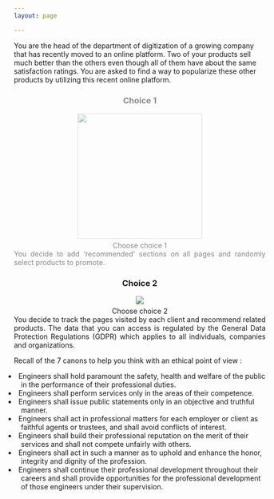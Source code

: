 ```yaml
---
layout: page

---
```

<head>
  <meta name="viewport" content="width=device-width, initial-scale=1">
  <style>
    .text1 {
      transition: 0.5s;
      opacity:0.5;
    }

    .text2 {
      transition: 0.5s;
      opacity: 0.5;
    }
    .text1:hover {
      opacity:1;
      font-size: 110%;
      transition: 0.5s;

    }
    .text2:hover {
      opacity: 1;
      font-size: 110%;
      transition: 0.5s;
    }

    .button span {
      cursor: pointer;
      display: inline-block;
      position: relative;
      transition: 0.5s;
    }

    .button span:after {
      content: '\00bb';
      position: absolute;
      opacity: 0;
      top: 0;
      right: -20px;
      transition: 0.5s;
    }

    .button:hover span {
      padding-right: 25px;
    }

    .button:hover span:after {
      opacity: 1;
      right: 0;
    }
    li{
      list-style-type: disc;
      list-style-position: inside;
      text-indent: -25px;
      padding-left: 1em;
  }

  </style>
</head>
<body>
You are the head of the department of digitization of a growing company that has recently moved to an online platform.
Two of your products sell much better than the others even though all of them have about the same satisfaction ratings.
You are asked to find a way to popularize these other products by utilizing this recent online platform.
<p></p>
<div class="container">
    <div class="row">
        <div class="col-lg-6 col-md-6 nopadding" style="text-align: justify;">
          <div class='text1'>
            <div style="text-align: center;">
              <h3>Choice 1 </h3>
              <img src="https://images.unsplash.com/photo-1579256945823-f007794790df?ixlib=rb-1.2.1&ixid=eyJhcHBfaWQiOjEyMDd9&auto=format&fit=crop&w=1050&q=80" height = "250" style = "margin-bottom: 5px">
              <div class='button'><a href="../choice1-1" class="btn btn-primary"><span>Choose choice 1</span></a></div>
            </div>
              You decide to add ‘recommended’ sections on all pages and randomly select products to promote.
          </div>
        </div>
        <div class="col-lg-6 col-md-6 nopadding" style="text-align: justify;">
          <div class='text2'>
            <div style="text-align: center;">
              <h3>Choice 2</h3>
              <img src="https://images.unsplash.com/photo-1556761175-b413da4baf72?ixlib=rb-1.2.1&ixid=eyJhcHBfaWQiOjEyMDd9&auto=format&fit=crop&w=967&q=80" style = "margin-bottom: 5px">
              <div class= 'button'><a href="../choice1-2" class="btn btn-primary"><span>Choose choice 2</span></a></div>
            </div>
              You decide to track the pages visited by each client and recommend related products. The data that you can access is regulated by the General Data Protection Regulations (GDPR) which applies to all individuals, companies and organizations.
          </div>
        </div>
    </div>
    <div class="row">
      <p> Recall of the 7 canons to help you think with an ethical point of view : </p>
      <li>Engineers shall hold paramount the safety, health and welfare of the public in the performance of their professional duties.
      </li>
      <li>Engineers shall perform services only in the areas of their competence.
      </li>
      <li>Engineers shall issue public statements only in an objective and truthful manner.
      </li>
      <li>Engineers shall act in professional matters for each employer or client as faithful agents or trustees, and shall avoid conflicts of interest.
      </li>
      <li>Engineers shall build their professional reputation on the merit of their services and shall not compete unfairly with others.
      </li>
      <li>Engineers shall act in such a manner as to uphold and enhance the honor, integrity and dignity of the profession.
      </li>
      <li>Engineers shall continue their professional development throughout their careers and shall provide opportunities for the professional development of those engineers under their supervision.
      </li>
    </div>
</div>
</body>
